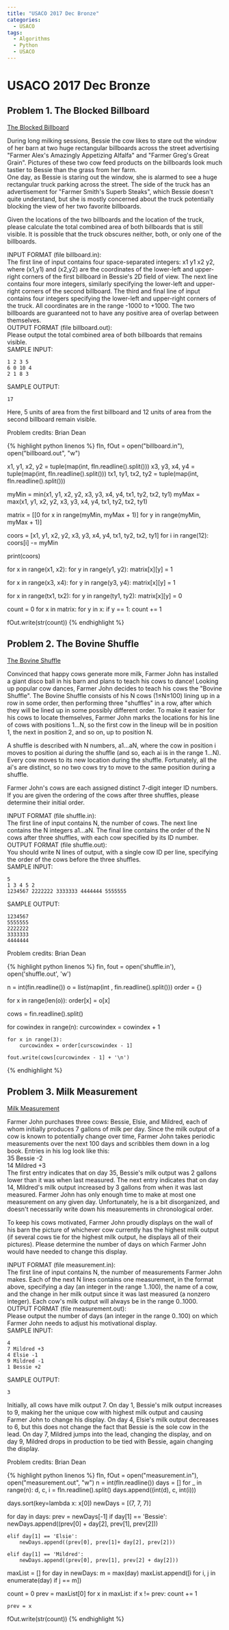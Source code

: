 ```yaml
---
title: "USACO 2017 Dec Bronze"
categories:
  - USACO
tags:
  - Algorithms
  - Python
  - USACO
---
```


# USACO 2017 Dec Bronze     

## Problem 1. The Blocked Billboard      

[The Blocked Billboard](http://usaco.org/index.php?page=viewproblem2&cpid=760)        

During long milking sessions, Bessie the cow likes to stare out the window of her barn at two huge rectangular billboards across the street advertising "Farmer Alex's Amazingly Appetizing Alfalfa" and "Farmer Greg's Great Grain". Pictures of these two cow feed products on the billboards look much tastier to Bessie than the grass from her farm.  
One day, as Bessie is staring out the window, she is alarmed to see a huge rectangular truck parking across the street. The side of the truck has an advertisement for "Farmer Smith's Superb Steaks", which Bessie doesn't quite understand, but she is mostly concerned about the truck potentially blocking the view of her two favorite billboards.  

Given the locations of the two billboards and the location of the truck, please calculate the total combined area of both billboards that is still visible. It is possible that the truck obscures neither, both, or only one of the billboards.  

INPUT FORMAT (file billboard.in):  
The first line of input contains four space-separated integers: x1 y1 x2 y2, where (x1,y1) and (x2,y2) are the coordinates of the lower-left and upper-right corners of the first billboard in Bessie's 2D field of view. The next line contains four more integers, similarly specifying the lower-left and upper-right corners of the second billboard. The third and final line of input contains four integers specifying the lower-left and upper-right corners of the truck. All coordinates are in the range -1000 to +1000. The two billboards are guaranteed not to have any positive area of overlap between themselves.  
OUTPUT FORMAT (file billboard.out):  
Please output the total combined area of both billboards that remains visible.  
SAMPLE INPUT:
```
1 2 3 5
6 0 10 4
2 1 8 3
```
SAMPLE OUTPUT:  
```
17
```
Here, 5 units of area from the first billboard and 12 units of area from the second billboard remain visible.  

Problem credits: Brian Dean  

{% highlight python linenos %}
fIn, fOut = open("billboard.in"), open("billboard.out", "w")

x1, y1, x2, y2 = tuple(map(int, fIn.readline().split()))
x3, y3, x4, y4 = tuple(map(int, fIn.readline().split()))
tx1, ty1, tx2, ty2 = tuple(map(int, fIn.readline().split()))

myMin = min(x1, y1, x2, y2, x3, y3, x4, y4, tx1, ty2, tx2, ty1)
myMax = max(x1, y1, x2, y2, x3, y3, x4, y4, tx1, ty2, tx2, ty1)

matrix = [[0 for x in range(myMin, myMax + 1)] for y in range(myMin, myMax + 1)]

coors = [x1, y1, x2, y2, x3, y3, x4, y4, tx1, ty2, tx2, ty1]
for i in range(12):
    coors[i] -= myMin

print(coors)

for x in range(x1, x2):
    for y in range(y1, y2):
        matrix[x][y] = 1

for x in range(x3, x4):
    for y in range(y3, y4):
        matrix[x][y] = 1

for x in range(tx1, tx2):
    for y in range(ty1, ty2):
        matrix[x][y] = 0

count = 0
for x in matrix:
    for y in x:
        if y == 1:
            count += 1

fOut.write(str(count))
{% endhighlight %}

## Problem 2. The Bovine Shuffle        

[The Bovine Shuffle](http://usaco.org/index.php?page=viewproblem2&cpid=760)      

Convinced that happy cows generate more milk, Farmer John has installed a giant disco ball in his barn and plans to teach his cows to dance!
Looking up popular cow dances, Farmer John decides to teach his cows the "Bovine Shuffle". The Bovine Shuffle consists of his N cows (1≤N≤100) lining up in a row in some order, then performing three "shuffles" in a row, after which they will be lined up in some possibly different order. To make it easier for his cows to locate themselves, Farmer John marks the locations for his line of cows with positions 1…N, so the first cow in the lineup will be in position 1, the next in position 2, and so on, up to position N.  

A shuffle is described with N numbers, a1…aN, where the cow in position i moves to position ai during the shuffle (and so, each ai is in the range 1…N). Every cow moves to its new location during the shuffle. Fortunately, all the ai's are distinct, so no two cows try to move to the same position during a shuffle.  

Farmer John's cows are each assigned distinct 7-digit integer ID numbers. If you are given the ordering of the cows after three shuffles, please determine their initial order.  

INPUT FORMAT (file shuffle.in):  
The first line of input contains N, the number of cows. The next line contains the N integers a1…aN. The final line contains the order of the N cows after three shuffles, with each cow specified by its ID number.  
OUTPUT FORMAT (file shuffle.out):  
You should write N lines of output, with a single cow ID per line, specifying the order of the cows before the three shuffles.   
SAMPLE INPUT:   
```
5
1 3 4 5 2
1234567 2222222 3333333 4444444 5555555
```
SAMPLE OUTPUT:  

```
1234567
5555555
2222222
3333333
4444444
```
Problem credits: Brian Dean  

{% highlight python linenos %}
fin, fout = open('shuffle.in'), open('shuffle.out', 'w')

n = int(fin.readline())
o = list(map(int , fin.readline().split()))
order = {}

for x in range(len(o)):
    order[x] = o[x]


cows = fin.readline().split()

for cowindex in range(n):
    curcowindex = cowindex + 1

    for x in range(3):
        curcowindex = order[curscowindex - 1]

    fout.write(cows[curcowindex - 1] + '\n')
{% endhighlight %}


## Problem 3. Milk Measurement      

[Milk Measurement](http://usaco.org/index.php?page=viewproblem2&cpid=761)      

Farmer John purchases three cows: Bessie, Elsie, and Mildred, each of whom initially produces 7 gallons of milk per day. Since the milk output of a cow is known to potentially change over time, Farmer John takes periodic measurements over the next 100 days and scribbles them down in a log book. Entries in his log look like this:  
35 Bessie -2  
14 Mildred +3  
The first entry indicates that on day 35, Bessie's milk output was 2 gallons lower than it was when last measured. The next entry indicates that on day 14, Mildred's milk output increased by 3 gallons from when it was last measured. Farmer John has only enough time to make at most one measurement on any given day. Unfortunately, he is a bit disorganized, and doesn't necessarily write down his measurements in chronological order.  

To keep his cows motivated, Farmer John proudly displays on the wall of his barn the picture of whichever cow currently has the highest milk output (if several cows tie for the highest milk output, he displays all of their pictures). Please determine the number of days on which Farmer John would have needed to change this display.  

INPUT FORMAT (file measurement.in):  
The first line of input contains N, the number of measurements Farmer John makes. Each of the next N lines contains one measurement, in the format above, specifying a day (an integer in the range 1..100), the name of a cow, and the change in her milk output since it was last measured (a nonzero integer). Each cow's milk output will always be in the range 0..1000.  
OUTPUT FORMAT (file measurement.out):  
Please output the number of days (an integer in the range 0..100) on which Farmer John needs to adjust his motivational display.  
SAMPLE INPUT:  
```
4  
7 Mildred +3  
4 Elsie -1
9 Mildred -1
1 Bessie +2
```
SAMPLE OUTPUT:
```
3
```
Initially, all cows have milk output 7. On day 1, Bessie's milk output increases to 9, making her the unique cow with highest milk output and causing Farmer John to change his display. On day 4, Elsie's milk output decreases to 6, but this does not change the fact that Bessie is the sole cow in the lead. On day 7, Mildred jumps into the lead, changing the display, and on day 9, Mildred drops in production to be tied with Bessie, again changing the display.

Problem credits: Brian Dean    

{% highlight python linenos %}
fIn, fOut = open("measurement.in"), open("measurement.out", "w")
n = int(fIn.readline())
days = []
for _ in range(n):
    d, c, i = fIn.readline().split()
    days.append((int(d), c, int(i)))

days.sort(key=lambda x: x[0])
newDays = [(7, 7, 7)]

for day in days:
    prev = newDays[-1]
    if day[1] == 'Bessie':
        newDays.append((prev[0] + day[2], prev[1], prev[2]))

    elif day[1] == 'Elsie':
        newDays.append((prev[0], prev[1]+ day[2], prev[2]))

    elif day[1] == 'Mildred':
        newDays.append((prev[0], prev[1], prev[2] + day[2]))

maxList = []
for day in newDays:
    m = max(day)
    maxList.append([i for i, j in enumerate(day) if j == m])

count = 0
prev = maxList[0]
for x in maxList:
    if x != prev:
        count += 1

    prev = x

fOut.write(str(count))
{% endhighlight %}
